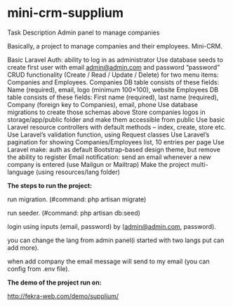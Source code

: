 # mini-crm-supplium

Task Description
Admin panel to manage companies

Basically, a project to manage companies and their employees. Mini-CRM.

   Basic Laravel Auth: ability to log in as administrator
   Use database seeds to create first user with email admin@admin.com and password “password”
   CRUD functionality (Create / Read / Update / Delete) for two menu items: Companies and Employees.
   Companies DB table consists of these fields: Name (required), email, logo (minimum 100×100), website
   Employees DB table consists of these fields: First name (required), last name (required), Company (foreign key to Companies), email, phone
   Use database migrations to create those schemas above
   Store companies logos in storage/app/public folder and make them accessible from public
   Use basic Laravel resource controllers with default methods – index, create, store etc.
   Use Laravel’s validation function, using Request classes
   Use Laravel’s pagination for showing Companies/Employees list, 10 entries per page
   Use Laravel make: auth as default Bootstrap-based design theme, but remove the ability to register
   Email notification: send an email whenever a new company is entered (use Mailgun or Mailtrap)
   Make the project multi-language (using resources/lang folder)
   
   
   **The steps to run the project:**
   
run migration. (#command: php artisan migrate)

run seeder. (#command: php artisan db:seed)

login using inputs (email, password) by (admin@admin.com, password).

you can change the lang from admin panel(i started with two langs put can add more).

when add company the email message will send to my email (you can config from .env file).

   **The demo of the project run on:**
   
http://fekra-web.com/demo/supplium/
